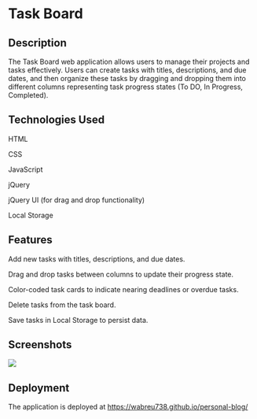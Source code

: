 <h1>Task Board</h1>

<h2>Description</h2>

The Task Board web application allows users to manage their projects and tasks effectively. Users can create tasks with titles, descriptions, and due dates, and then organize these tasks by dragging and dropping them into different columns representing task progress states (To DO, In Progress, Completed).

<h2>Technologies Used</h2>

HTML

CSS

JavaScript

jQuery

jQuery UI (for drag and drop functionality)

Local Storage


<h2>Features</h2>

Add new tasks with titles, descriptions, and due dates.

Drag and drop tasks between columns to update their progress state.

Color-coded task cards to indicate nearing deadlines or overdue tasks.

Delete tasks from the task board.

Save tasks in Local Storage to persist data.


<h2>Screenshots</h2>

<img src='./asets/images/Screenshot.png'>


<h2>Deployment</h2>

The application is deployed at https://wabreu738.github.io/personal-blog/
